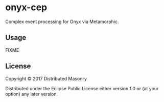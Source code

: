 # onyx-cep

Complex event processing for Onyx via Metamorphic.

## Usage

FIXME

## License

Copyright © 2017 Distributed Masonry

Distributed under the Eclipse Public License either version 1.0 or (at
your option) any later version.
